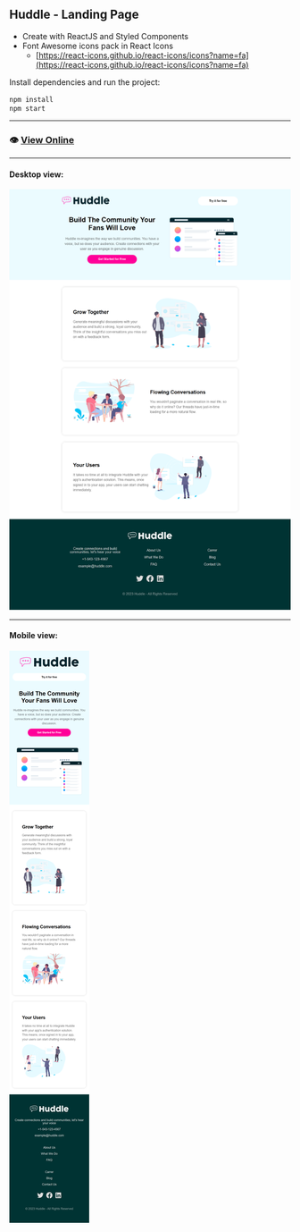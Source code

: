 ## Huddle - Landing Page

- Create with ReactJS and Styled Components
- Font Awesome icons pack in React Icons
    - [https://react-icons.github.io/react-icons/icons?name=fa](https://react-icons.github.io/react-icons/icons?name=fa)

Install dependencies and run the project: 
```
npm install
npm start
```

---

### 👁️ [View Online](https://huddlelp.vercel.app/)

---

#### Desktop view:
![Print](./public/images/print-huddle-desktop.png)

---

#### Mobile view:
![Print](./public/images/print-huddle-mobile.png)
